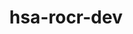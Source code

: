 ---
title: "hsa-rocr-dev"
layout: cache
categories: [package, develop-2024-11-17]
meta: {"versions": ["6.1.2", "6.2.1"], "compilers": ["gcc@=11.4.0", "gcc@=13.2.0"], "oss": ["ubuntu22.04", "ubuntu24.04"], "platforms": ["linux"], "targets": ["x86_64_v3"], "stacks": ["e4s", "ml-linux-x86_64-rocm", "root"], "num_specs": 5, "num_specs_by_stack": {"e4s": 3, "root": 5, "ml-linux-x86_64-rocm": 2}}
spec_details: [{"hash": "bk5hmhtsptsdhzlfa4y53urgc5nz6pv7", "compiler": "gcc@=11.4.0", "versions": ["6.2.1"], "os": "ubuntu22.04", "platform": "linux", "target": "x86_64_v3", "variants": ["~asan", "build_system=cmake", "build_type=Release", "generator=make", "+image", "~ipo", "+shared"], "stacks": ["e4s", "root"], "size": "-", "tarball": "https://binaries.spack.io/develop-2024-11-17/build_cache/linux-ubuntu22.04-x86_64_v3/gcc-11.4.0/hsa-rocr-dev-6.2.1/linux-ubuntu22.04-x86_64_v3-gcc-11.4.0-hsa-rocr-dev-6.2.1-bk5hmhtsptsdhzlfa4y53urgc5nz6pv7.spack"}, {"hash": "fd7xnv7uq652hc2jloucxpafwbhtkegz", "compiler": "gcc@=11.4.0", "versions": ["6.2.1"], "os": "ubuntu22.04", "platform": "linux", "target": "x86_64_v3", "variants": ["~asan", "build_system=cmake", "build_type=Release", "generator=make", "+image", "~ipo", "+shared"], "stacks": ["e4s", "root"], "size": "-", "tarball": "https://binaries.spack.io/develop-2024-11-17/build_cache/linux-ubuntu22.04-x86_64_v3/gcc-11.4.0/hsa-rocr-dev-6.2.1/linux-ubuntu22.04-x86_64_v3-gcc-11.4.0-hsa-rocr-dev-6.2.1-fd7xnv7uq652hc2jloucxpafwbhtkegz.spack"}, {"hash": "semcf6lnrwwohm46sa5hvzhxe5guzsu7", "compiler": "gcc@=11.4.0", "versions": ["6.2.1"], "os": "ubuntu22.04", "platform": "linux", "target": "x86_64_v3", "variants": ["~asan", "build_system=cmake", "build_type=Release", "generator=make", "+image", "~ipo", "+shared"], "stacks": ["e4s", "root"], "size": "-", "tarball": "https://binaries.spack.io/develop-2024-11-17/build_cache/linux-ubuntu22.04-x86_64_v3/gcc-11.4.0/hsa-rocr-dev-6.2.1/linux-ubuntu22.04-x86_64_v3-gcc-11.4.0-hsa-rocr-dev-6.2.1-semcf6lnrwwohm46sa5hvzhxe5guzsu7.spack"}, {"hash": "5vlprfo4vecd57jeejj27edu2465c57r", "compiler": "gcc@=13.2.0", "versions": ["6.1.2"], "os": "ubuntu24.04", "platform": "linux", "target": "x86_64_v3", "variants": ["~asan", "build_system=cmake", "build_type=Release", "generator=make", "+image", "~ipo", "+shared"], "stacks": ["ml-linux-x86_64-rocm", "root"], "size": "-", "tarball": "https://binaries.spack.io/develop-2024-11-17/build_cache/linux-ubuntu24.04-x86_64_v3/gcc-13.2.0/hsa-rocr-dev-6.1.2/linux-ubuntu24.04-x86_64_v3-gcc-13.2.0-hsa-rocr-dev-6.1.2-5vlprfo4vecd57jeejj27edu2465c57r.spack"}, {"hash": "qiilqnu4wyf4vibwlgn46zq6jddr327l", "compiler": "gcc@=13.2.0", "versions": ["6.1.2"], "os": "ubuntu24.04", "platform": "linux", "target": "x86_64_v3", "variants": ["~asan", "build_system=cmake", "build_type=Release", "generator=make", "+image", "~ipo", "+shared"], "stacks": ["ml-linux-x86_64-rocm", "root"], "size": "-", "tarball": "https://binaries.spack.io/develop-2024-11-17/build_cache/linux-ubuntu24.04-x86_64_v3/gcc-13.2.0/hsa-rocr-dev-6.1.2/linux-ubuntu24.04-x86_64_v3-gcc-13.2.0-hsa-rocr-dev-6.1.2-qiilqnu4wyf4vibwlgn46zq6jddr327l.spack"}]
---